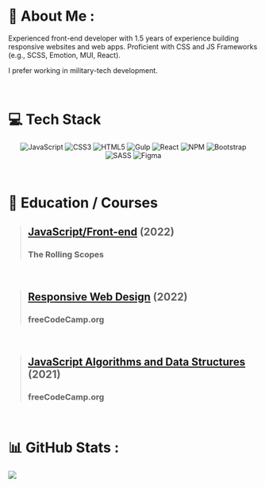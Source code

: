 <h1>💫 About Me : </h1>

Experienced front-end developer with 1.5 years of experience building responsive websites and web apps. Proficient with CSS and JS Frameworks (e.g., SCSS, Emotion, MUI, React).

I prefer working in military-tech development.

<br>

<h1>💻 Tech Stack</h1>
<div style="text-align: center">

![JavaScript](https://img.shields.io/badge/javascript-%23323330.svg?style=for-the-badge&logo=javascript&logoColor=%23F7DF1E)
![CSS3](https://img.shields.io/badge/css3-%231572B6.svg?style=for-the-badge&logo=css3&logoColor=white)
![HTML5](https://img.shields.io/badge/html5-%23E34F26.svg?style=for-the-badge&logo=html5&logoColor=white)
![Gulp](https://img.shields.io/badge/GULP-%23CF4647.svg?style=for-the-badge&logo=gulp&logoColor=white)
![React](https://img.shields.io/badge/react-%2320232a.svg?style=for-the-badge&logo=react&logoColor=%2361DAFB)
![NPM](https://img.shields.io/badge/NPM-%23000000.svg?style=for-the-badge&logo=npm&logoColor=white)
![Bootstrap](https://img.shields.io/badge/bootstrap-%23563D7C.svg?style=for-the-badge&logo=bootstrap&logoColor=white)
![SASS](https://img.shields.io/badge/SASS-hotpink.svg?style=for-the-badge&logo=SASS&logoColor=white)
![Figma](https://img.shields.io/badge/figma-%23F24E1E.svg?style=for-the-badge&logo=figma&logoColor=white)

</div>

<br>

<h1>💫 Education / Courses</h1>

> ## [JavaScript/Front-end](https://github.com/rolling-scopes-school/tasks/blob/master/roadmap.md) (2022)
>
> ### The Rolling Scopes

<br>

> ## [Responsive Web Design](https://www.freecodecamp.org/certification/yurii-mr/responsive-web-design) (2022)
>
> ### freeCodeCamp.org

<br>

> ## [JavaScript Algorithms and Data Structures](https://www.freecodecamp.org/certification/yurii-mr/javascript-algorithms-and-data-structures) (2021)
>
> ### freeCodeCamp.org

<br>

<h1>📊 GitHub Stats :</h1>

![](https://github-readme-streak-stats.herokuapp.com/?user=ycarpenter&theme=dark&hide_border=true)<br/>

</div>
